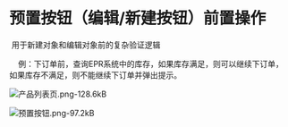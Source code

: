 





# 预置按钮（编辑/新建按钮）前置操作

​    用于新建对象和编辑对象前的复杂验证逻辑

&nbsp;&nbsp;&nbsp;&nbsp;例：下订单前，查询EPR系统中的库存，如果库存满足，则可以继续下订单，如果库存不满足，则不能继续下订单并弹出提示。

![产品列表页.png-128.6kB][1]

![预置按钮.png-97.2kB][2]

[1]: http://static.zybuluo.com/BanGongGroup/pg1miwdq9r3ta4i7lpg8vq12/%E4%BA%A7%E5%93%81%E5%88%97%E8%A1%A8%E9%A1%B5.png
[2]: http://static.zybuluo.com/BanGongGroup/dkbg1fdq452v2mmq6txp4t2k/%E9%A2%84%E7%BD%AE%E6%8C%89%E9%92%AE.png



